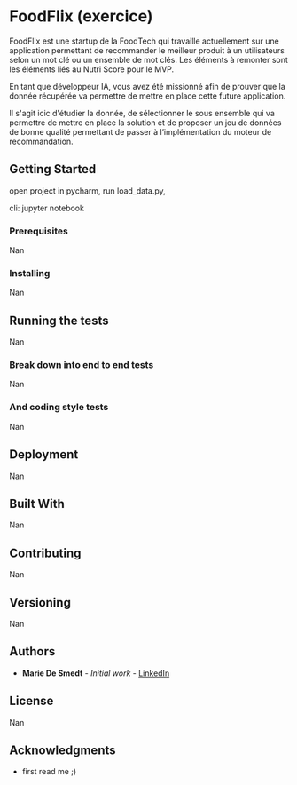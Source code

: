 # FoodFlix (exercice)

FoodFlix est une startup de la FoodTech qui travaille actuellement sur une application permettant de recommander le meilleur produit à un utilisateurs selon un mot clé ou un ensemble de mot clés. Les éléments à remonter sont les éléments liés au Nutri Score pour le MVP. 

En tant que développeur IA, vous avez été missionné afin de prouver que la donnée récupérée va permettre de mettre en place cette future application.

Il s'agit icic d'étudier la donnée, de sélectionner le sous ensemble qui va permettre de mettre en place la solution et de proposer un jeu de données de bonne qualité permettant de passer à l’implémentation du moteur de recommandation.


## Getting Started

open project in pycharm,
run load_data.py,


cli: jupyter notebook

### Prerequisites

Nan

### Installing

Nan


## Running the tests

Nan

### Break down into end to end tests

Nan

### And coding style tests

Nan

## Deployment

Nan

## Built With

Nan 

## Contributing

Nan

## Versioning

Nan

## Authors

* **Marie De Smedt** - *Initial work* - [LinkedIn](www.linkedin.com/in/marie-desmedt)



## License

Nan

## Acknowledgments

* first read me ;)

